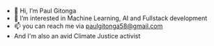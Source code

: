 - 👋 Hi, I’m Paul Gitonga
- 👀 I’m interested in Machine Learning, AI and Fullstack development
- 📫 you can reach me via paulgitonga58@gmail.com
- And I'm also an avid Climate Justice activist
